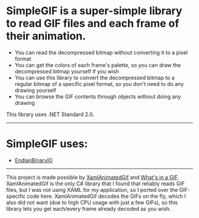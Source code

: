 # SimpleGIF is a super-simple library to read GIF files and each frame of their animation.

* You can read the decompressed bitmap without converting it to a pixel format
* You can get the colors of each frame's palette, so you can draw the decompressed bitmap yourself if you wish
* You can use this library to convert the decompressed bitmap to a regular bitmap of a specific pixel format, so you don't need to do any drawing yourself
* You can browse the GIF contents through objects without doing any drawing

This library uses .NET Standard 2.0.

----
# SimpleGIF uses:
* [EndianBinaryIO](https://github.com/Kermalis/EndianBinaryIO)

----
This project is made possible by [XamlAnimatedGif](https://github.com/XamlAnimatedGif/XamlAnimatedGif) and [What's in a GIF](http://www.matthewflickinger.com/lab/whatsinagif/index.html).
XamlAnimatedGif is the only C# library that I found that reliably reads GIF files, but I was not using XAML for my application, so I ported over the GIF-specific code here.
XamlAnimatedGif decodes the GIFs on the fly, which I also did not want (due to high CPU usage with just a few GIFs), so this library lets you get each/every frame already decoded as you wish.